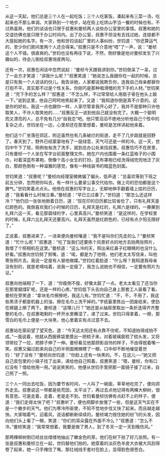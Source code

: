     二 

   从这一天起，他们总是三个人在一起吃饭；三个人吃客饭，凑起来有三菜一汤，吃起来也不那么单调。大家熟到一个地步，站在街上吃烘山芋当一餐的时候也有。不过熟虽熟，他们的谈话也只限于叔惠和曼桢两人谈些办公室里的事情。叔惠和她的交谊彷佛也是只限于办公时间内。出了办公室，叔惠不但没有去找过她，连提都不大提起她的名字。有一次，他和世钧谈起厂里的人事纠纷，世钧道：“你还算运气的，至少你们房间里两个人还合得来。”叔惠只是不介意地“唔”了一声，说：“曼桢这个人不错。很直爽的。”世钧也没有再往下说，不然，倒好像是他对曼桢发生了兴趣似的，待会儿倒给叔惠俏皮两句。

   还有一次，叔惠在闲谈中忽然说起：“曼桢今天跟我讲到你。”世钧倒呆了一呆，过了一会方才笑道：“讲我什么呢？”叔惠笑道：“她说怎么我跟你在一起的时候，总是只有我一个人说话的份儿。我告诉她，人家都说我欺负你，连我自己母亲都替你打抱不平。其实那不过是个性关系，你刚巧是那种唱滑稽的充下手的人材。”世钧笑道：“充下手的怎么样？”叔惠道：“不怎么样，不过常常给人用扇子骨在他头上敲一下。”说到这里，他自己呵呵地笑起来了。又道：“我知道你倒是真不介意的。这是你的好处。我这一点也跟你一样，人家尽管拿我开心好了，我并不是那种只许他取笑人，不许人取笑他的……”叔惠反正一说到他自己就没有完了。大概一个聪明而又漂亮的人，总不免有几分“自我恋”吧。他只管滔滔不绝地分析他自己个性中的复杂之点，世钧坐在一边，心里却还在那里想着，曼桢是怎样讲起他来着。

   他们这个厂坐落在郊区，附近虽然也有几条破烂的街道，走不了几步路就是田野了。春天到了，野外已经蒙蒙地有了一层绿意，天气可还是一样的冷。这一天，世钧中午下了班，照例匆匆洗了洗手，就到总办公处来找叔惠。叔惠恰巧不在房里，只有曼桢一个人坐在写字台前面整理文件。她在户内也围着一条红蓝格子的小围巾，衬着深蓝布罩袍，倒像个高小女生的打扮。蓝布罩袍已经洗得绒兜兜地泛了灰白，那颜色倒有一种温雅的感觉，像有一种线装书的暗蓝色封面。

   世钧笑道：“叔惠呢？”曼桢向经理室微微偏了偏头，低声道：“总喜欢等到下班之前五分钟，忽然把你叫去，有一样什么要紧公事交代给你。做上司的恐怕都是这个脾气。”世钧笑着点点头。他倚在叔惠的写字台上，无聊地伸手翻着墙上挂的日历，道：“我看看什么时候立春。”曼桢道：“早已立过春了。”世钧道：“那怎么还这样冷？”他仍旧一张张地掀着日历，道：“现在印的日历都比较省俭了，只有礼拜天是红颜色的。我倒喜欢我们小时候的日历，礼拜天是红的，礼拜六是绿的。一撕撕到礼拜六这一天，看见那碧绿的字，心里真高兴。”曼桢笑道：“是这样的，在学校里的时候，礼拜六比礼拜天还要高兴。礼拜天虽然是红颜色的，已经有点夕阳无限好了。”

   正说着，叔惠进来了，一进来便向曼桢嚷道：“我不是叫你们先走的么？”曼桢笑道：“忙什么呢？”叔惠道：“吃了饭我们还要拣个风景好点的地方去拍两张照片，我借了个照相机在这里。”曼桢道：“这么冷的天，照出来红鼻子红眼睛的也没什么好看。”叔惠向世钧努了努嘴，道：“喏，都是为了他呀。他们老太太写信来，叫他寄张照片去。我说一定是有人替他做媒。”世钧红着脸道：“什么呀？我知道我母亲没有别的，就是老嘀咕着，说我一定瘦了，我怎么说她也不相信，一定要有照片为证。”

   叔惠向他端相了一下，道：“你瘦倒不瘦，好像太脏了一点。老太太看见了还当你在那里掘煤矿呢，还是一样的心疼。”世钧低下头去向自己身上那套工人装看了看。曼桢在旁笑道：“拿块毛巾擦擦吧，我这儿有。”世钧忙道：“不，不，不用了，我这些黑渍子都是机器上的油，擦在毛巾上洗不掉的。”字纸篓里拣出一团废纸来，使劲在裤腿上擦了两下。曼桢道：“这哪儿行？”她还是从抽屉里取出一条折迭得齐齐整整的毛巾，在叔惠喝剩的一杯开水里蘸湿了，递了过来。世钧只得拿着，一擦，那雪白的毛巾上便是一大块黑，他心里着实有点过意不去。

   叔惠站在窗前望了望天色，道：“今天这太阳还有点靠不住呢，不知道拍得成拍不成。”一面说着，他就从西服裤袋里摸出一把梳子来，对着玻璃窗梳了梳头发，又将领带拉了一拉，把脖子伸了一伸。曼桢看见他那顾影自怜的样子，不由得抿着嘴一笑。叔惠又偏过脸来向自己的半侧面微微瞟了一眼，口中却不断地催促着世钧：“好了没有？”曼桢向世钧道：“你脸上还有一块黑的。不，在这儿──”她又把自己皮包里的小镜子找了出来，递给他自己照着。叔惠笑道：“喂，曼桢，你有口红没有？借给他用一用。”说说笑笑的，他便从世钧手里把那一面镜子接了过来，自己照了一照。

   三个人一同出去吃饭，因为要节省时间，一人叫了一碗面，草草地吃完了，便向郊外走去。叔惠说这一带都是些荒田，太平淡了，再过去点他记得有两棵大柳树，很有意思。可是走着，走着，老是走不到。世钧看曼桢彷佛有点赶不上的样子，便道：“我们走得太快了吧？”叔惠听了，便也把脚步放慢了一些，但是这天气实在不是一个散步的天气。他们为寒冷所驱使，不知不觉地步伐又快了起来。而且越走越快。大家喘着气，迎着风，说话都断断续续的。曼桢竭力按住她的纷飞的头发，因向他们头上看了一眼，笑道：“你们的耳朵露在外面不冷么？”叔惠道：“怎么不冷。”曼桢笑道：“我常常想着，我要是做了男人，到了冬天一定一天到晚伤风。”

   那两棵柳树倒已经丝丝缕缕地抽出了嫩金色的芽。他们在树下拍了好几张照。有一张是叔惠和曼桢立在一起，世钧替他们拍的。她穿着的淡灰色羊皮大衣被大风刮得卷了起来，她一只手掩住了嘴，那红绒线手套衬在脸上，显得脸色很苍白。

